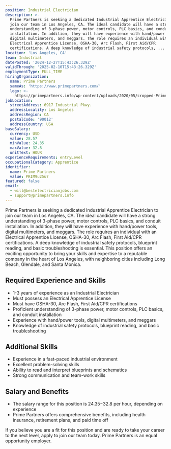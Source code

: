 ```yaml
---
position: Industrial Electrician
description: >-
  Prime Partners is seeking a dedicated Industrial Apprentice Electrician to
  join our team in Los Angeles, CA. The ideal candidate will have a strong
  understanding of 3-phase power, motor controls, PLC basics, and conduit
  installation. In addition, they will have experience with hand/power tools,
  digital multimeters, and meggars. The role requires an individual with an
  Electrical Apprentice License, OSHA-30, Arc Flash, First Aid/CPR
  certifications. A deep knowledge of industrial safety protocols, ...
location: 'Los Angeles, CA'
team: Industrial
datePosted: '2024-12-27T15:43:26.329Z'
validThrough: '2025-02-10T15:43:26.329Z'
employmentType: FULL_TIME
hiringOrganization:
  name: Prime Partners
  sameAs: 'https://www.primepartners.com/'
  logo: >-
    https://primepartners.info/wp-content/uploads/2020/05/cropped-Prime-Partners-Logo-NO-BG-1.png
jobLocation:
  streetAddress: 6917 Industrial Pkwy.
  addressLocality: Los Angeles
  addressRegion: CA
  postalCode: '90012'
  addressCountry: USA
baseSalary:
  currency: USD
  value: 28.57
  minValue: 24.35
  maxValue: 32.8
  unitText: HOUR
experienceRequirements: entryLevel
occupationalCategory: Apprentice
identifier:
  name: Prime Partners
  value: PRIM9u25u7
featured: false
email:
  - will@bestelectricianjobs.com
  - support@primepartners.info
---
```




Prime Partners is seeking a dedicated Industrial Apprentice Electrician to join our team in Los Angeles, CA. The ideal candidate will have a strong understanding of 3-phase power, motor controls, PLC basics, and conduit installation. In addition, they will have experience with hand/power tools, digital multimeters, and meggars. The role requires an individual with an Electrical Apprentice License, OSHA-30, Arc Flash, First Aid/CPR certifications. A deep knowledge of industrial safety protocols, blueprint reading, and basic troubleshooting is essential. This position offers an exciting opportunity to bring your skills and expertise to a reputable company in the heart of Los Angeles, with neighboring cities including Long Beach, Glendale, and Santa Monica.

## Required Experience and Skills 

- 1-3 years of experience as an Industrial Electrician 
- Must possess an Electrical Apprentice License 
- Must have OSHA-30, Arc Flash, First Aid/CPR certifications 
- Proficient understanding of 3-phase power, motor controls, PLC basics, and conduit installation 
- Experience with hand/power tools, digital multimeters, and meggars 
- Knowledge of industrial safety protocols, blueprint reading, and basic troubleshooting 

## Additional Skills 

- Experience in a fast-paced industrial environment 
- Excellent problem-solving skills 
- Ability to read and interpret blueprints and schematics 
- Strong communication and team-work skills 

## Salary and Benefits

- The salary range for this position is $24.35-$32.8 per hour, depending on experience
- Prime Partners offers comprehensive benefits, including health insurance, retirement plans, and paid time off 

If you believe you are a fit for this position and are ready to take your career to the next level, apply to join our team today. Prime Partners is an equal opportunity employer.
